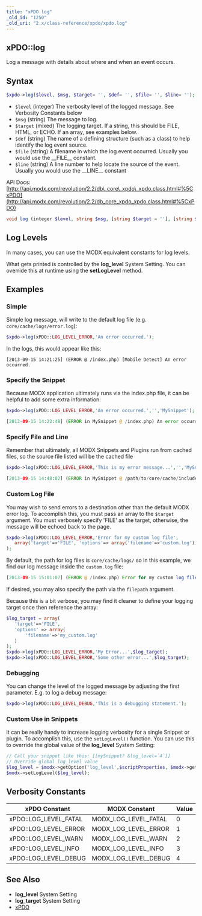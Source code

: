 ```yaml
---
title: "xPDO.log"
_old_id: "1250"
_old_uri: "2.x/class-reference/xpdo/xpdo.log"
---
```


##  xPDO::log 

 Log a message with details about where and when an event occurs.

##  Syntax 

 ``` php 
$xpdo->log($level, $msg, $target= '', $def= '', $file= '', $line= '');
```

- `$level` (integer) The verbosity level of the logged message. See Verbosity Constants below
- `$msg` (string) The message to log.
- `$target` (mixed) The logging target. If a string, this should be FILE, HTML, or ECHO. If an array, see examples below.
- `$def` (string) The name of a defining structure (such as a class) to help identify the log event source.
- `$file` (string) A filename in which the log event occurred. Usually you would use the \_\_FILE\_\_ constant.
- `$line` (string) A line number to help locate the source of the event. Usually you would use the \_\_LINE\_\_ constant

 API Docs: [http://api.modx.com/revolution/2.2/db\_core\_xpdo\_xpdo.class.html#%5CxPDO](http://api.modx.com/revolution/2.2/db_core_xpdo_xpdo.class.html#%5CxPDO)

 ``` php 
void log (integer $level, string $msg, [string $target = ''], [string $def = ''], [string $file = ''], [string $line = ''])
```

##  Log Levels 

 In many cases, you can use the MODX equivalent constants for log levels.

 What gets printed is controlled by the **log\_level** System Setting. You can override this at runtime using the **setLogLevel** method.

##  Examples 

###  Simple 

 Simple log message, will write to the default log file (e.g. `core/cache/logs/error.log`):

 ``` php 
$xpdo->log(xPDO::LOG_LEVEL_ERROR,'An error occurred.');
```

 In the logs, this would appear like this:

 ```
[2013-09-15 14:21:25] (ERROR @ /index.php) [Mobile Detect] An error occurred.
```

###  Specify the Snippet 

 Because MODX application ultimately runs via the index.php file, it can be helpful to add some extra information:

 ``` php 
$xpdo->log(xPDO::LOG_LEVEL_ERROR,'An error occurred.','','MySnippet');
```

``` php
[2013-09-15 14:22:48] (ERROR in MySnippet @ /index.php) An error occurred
```

###  Specify File and Line 

 Remember that ultimately, all MODX Snippets and Plugins run from cached files, so the source file listed will be the cached file

 ``` php 
$xpdo->log(xPDO::LOG_LEVEL_ERROR,'This is my error message...','','MySnippet',__FILE__,__LINE__);
```

``` php
[2013-09-15 14:48:02] (ERROR in MySnippet @ /path/to/core/cache/includes/elements/modsnippet/28.include.cache.php : 7) This is my error message...

```

###  Custom Log File 

 You may wish to send errors to a destination other than the default MODX error log. To accomplish this, you must pass an array to the `$target` argument. You must verbosely specify 'FILE' as the target, otherwise, the message will be echoed back to the page.

 ``` php 
$xpdo->log(xPDO::LOG_LEVEL_ERROR,'Error for my custom log file', 
    array('target'=>'FILE', 'options'=> array('filename'=>'custom.log'))
);
```

 By default, the path for log files is `core/cache/logs/` so in this example, we find our log message inside the `custom.log` file:

 ``` php
[2013-09-15 15:01:07] (ERROR @ /index.php) Error for my custom log file
```

 If desired, you may also specify the path via the `filepath` argument.

 Because this is a bit verbose, you may find it cleaner to define your logging target once then reference the array:

 ``` php 
$log_target = array(
    'target'=>'FILE',
    'options' => array(
        'filename'=>'my_custom.log'
    )
); 
$xpdo->log(xPDO::LOG_LEVEL_ERROR,'My Error...',$log_target); 
$xpdo->log(xPDO::LOG_LEVEL_ERROR,'Some other error...',$log_target);
```

###  Debugging 

 You can change the level of the logged message by adjusting the first parameter. E.g. to log a debug message:

 ``` php 
$xpdo->log(xPDO::LOG_LEVEL_DEBUG,'This is a debugging statement.');
```

###  Custom Use in Snippets 

 It can be really handy to increase logging verbosity for a single Snippet or plugin. To accomplish this, use the `setLogLevel()` function. You can use this to override the global value of the **log\_level** System Setting:

 ``` php 
// Call your snippet like this: [[mySnippet? &log_level=`4`]]
// Override global log_level value
$log_level = $modx->getOption('log_level',$scriptProperties, $modx->getOption('log_level'));
$modx->setLogLevel($log_level);
```

##  Verbosity Constants 

 | xPDO Constant           | MODX Constant           | Value |
 | ----------------------- | ----------------------- | ----- |
 | xPDO::LOG\_LEVEL\_FATAL | MODX\_LOG\_LEVEL\_FATAL | 0     |
 | xPDO::LOG\_LEVEL\_ERROR | MODX\_LOG\_LEVEL\_ERROR | 1     |
 | xPDO::LOG\_LEVEL\_WARN  | MODX\_LOG\_LEVEL\_WARN  | 2     |
 | xPDO::LOG\_LEVEL\_INFO  | MODX\_LOG\_LEVEL\_INFO  | 3     |
 | xPDO::LOG\_LEVEL\_DEBUG | MODX\_LOG\_LEVEL\_DEBUG | 4     |

##  See Also 

- **log\_level** System Setting
- **log\_target** System Setting
- [xPDO](extending-modx/xpdo "xPDO")